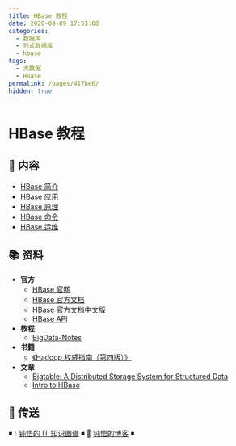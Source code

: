 ```yaml
---
title: HBase 教程
date: 2020-09-09 17:53:08
categories:
  - 数据库
  - 列式数据库
  - hbase
tags:
  - 大数据
  - HBase
permalink: /pages/417be6/
hidden: true
---
```


# HBase 教程

## 📖 内容

- [HBase 简介](01.HBase简介.md)
- [HBase 应用](02.HBase应用.md)
- [HBase 原理](03.HBase原理.md)
- [HBase 命令](04.HBase命令.md)
- [HBase 运维](05.HBase运维.md)

## 📚 资料

- **官方**
  - [HBase 官网](http://hbase.apache.org/)
  - [HBase 官方文档](https://hbase.apache.org/book.html)
  - [HBase 官方文档中文版](http://abloz.com/hbase/book.html)
  - [HBase API](https://hbase.apache.org/apidocs/index.html)
- **教程**
  - [BigData-Notes](https://github.com/heibaiying/BigData-Notes)
- **书籍**
  - [《Hadoop 权威指南（第四版）》](https://item.jd.com/12109713.html)
- **文章**
  - [Bigtable: A Distributed Storage System for Structured Data](https://static.googleusercontent.com/media/research.google.com/zh-CN//archive/bigtable-osdi06.pdf)
  - [Intro to HBase](https://www.slideshare.net/alexbaranau/intro-to-hbase)

## 🚪 传送

◾ 💧 [钝悟的 IT 知识图谱](https://dunwu.github.io/waterdrop/) ◾ 🎯 [钝悟的博客](https://dunwu.github.io/blog/) ◾
